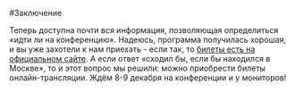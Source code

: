 #Заключение

Теперь доступна почти вся информация, позволяющая определиться «идти ли на конференцию». Надеюсь, программа получилась хорошая, и вы уже захотели к нам приехать - если так, то [билеты есть на официальном сайте](https://heisenbug-moscow.ru/tickets/). А если ответ «сходил бы, если бы находился в Москве», то и этот вопрос мы решили: можно приобрести билеты онлайн-трансляции. Ждём 8-9 декабря на конференции и у мониторов!